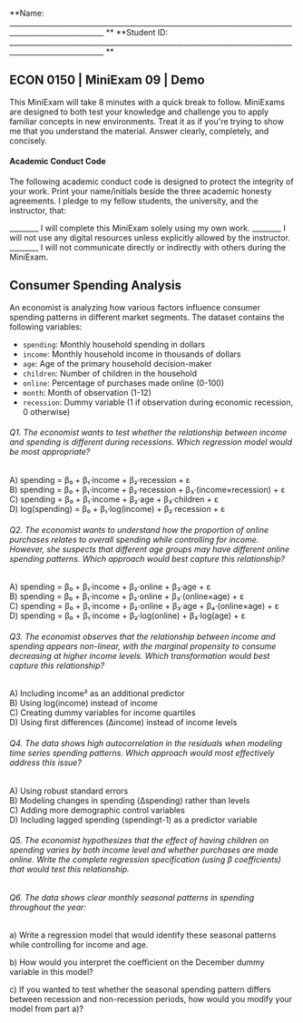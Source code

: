 **Name: ________________________________________________________________________________________________________ **                          **Student ID: ________________________________________________________________________________________________________ **

## ECON 0150 | MiniExam 09 | Demo

This MiniExam will take 8 minutes with a quick break to follow. MiniExams are designed to both test your knowledge and challenge you to apply familiar concepts in new environments. Treat it as if you're trying to show me that you understand the material. Answer clearly, completely, and concisely. 

#### Academic Conduct Code

The following academic conduct code is designed to protect the integrity of your work. Print your name/initials beside the three academic honesty agreements. I pledge to my fellow students, the university, and the instructor, that:

________ I will complete this MiniExam solely using my own work.
________ I will not use any digital resources unless explicitly allowed by the instructor.
________ I will not communicate directly or indirectly with others during the MiniExam.













## Consumer Spending Analysis

An economist is analyzing how various factors influence consumer spending patterns in different market segments. The dataset contains the following variables:

- `spending`: Monthly household spending in dollars
- `income`: Monthly household income in thousands of dollars
- `age`: Age of the primary household decision-maker
- `children`: Number of children in the household
- `online`: Percentage of purchases made online (0-100)
- `month`: Month of observation (1-12)
- `recession`: Dummy variable (1 if observation during economic recession, 0 otherwise)

###### Q1. The economist wants to test whether the relationship between income and spending is different during recessions. Which regression model would be most appropriate?

A) spending = β₀ + β₁·income + β₂·recession + ε  
B) spending = β₀ + β₁·income + β₂·recession + β₃·(income×recession) + ε  
C) spending = β₀ + β₁·income + β₂·age + β₃·children + ε  
D) log(spending) = β₀ + β₁·log(income) + β₂·recession + ε  

###### Q2. The economist wants to understand how the proportion of online purchases relates to overall spending while controlling for income. However, she suspects that different age groups may have different online spending patterns. Which approach would best capture this relationship?

A) spending = β₀ + β₁·income + β₂·online + β₃·age + ε  
B) spending = β₀ + β₁·income + β₂·online + β₃·(online×age) + ε  
C) spending = β₀ + β₁·income + β₂·online + β₃·age + β₄·(online×age) + ε  
D) spending = β₀ + β₁·income + β₂·log(online) + β₃·log(age) + ε  

###### Q3. The economist observes that the relationship between income and spending appears non-linear, with the marginal propensity to consume decreasing at higher income levels. Which transformation would best capture this relationship?

A) Including income² as an additional predictor  
B) Using log(income) instead of income  
C) Creating dummy variables for income quartiles  
D) Using first differences (Δincome) instead of income levels  

###### Q4. The data shows high autocorrelation in the residuals when modeling time series spending patterns. Which approach would most effectively address this issue?

A) Using robust standard errors  
B) Modeling changes in spending (Δspending) rather than levels  
C) Adding more demographic control variables  
D) Including lagged spending (spendingt-1) as a predictor variable  

###### Q5. The economist hypothesizes that the effect of having children on spending varies by both income level and whether purchases are made online. Write the complete regression specification (using β coefficients) that would test this relationship.

###### Q6. The data shows clear monthly seasonal patterns in spending throughout the year:

a) Write a regression model that would identify these seasonal patterns while controlling for income and age.

b) How would you interpret the coefficient on the December dummy variable in this model?

c) If you wanted to test whether the seasonal spending pattern differs between recession and non-recession periods, how would you modify your model from part a)?
